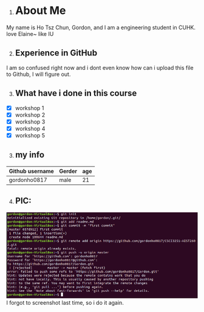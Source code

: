 1. # About Me
My name is Ho Tsz Chun, Gordon, and I am a engineering student in CUHK.
love Elaine~ like IU

2. ## Experience in GitHub
I am so confused right now and i dont even know how can i upload this file to Github, I will figure out.

3. ## What have i done in this course
- [x] workshop 1
- [x] workshop 2
- [x] workshop 3
- [X] workshop 4
- [X] workshop 5

3. ## my info
Github username | Gerder | age
--- | --- | ---
gordonho0817 | male | 21
4. ## PIC:
![alt text](https://github.com/gordonho0817/CSCI3251-AIST2602/blob/master/forget.png)
I forgot to screenshot last time, so i do it again.
